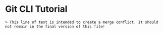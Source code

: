 # Git CLI Tutorial

    > This line of text is intended to create a merge conflict. It should not remain in the final version of this file!
